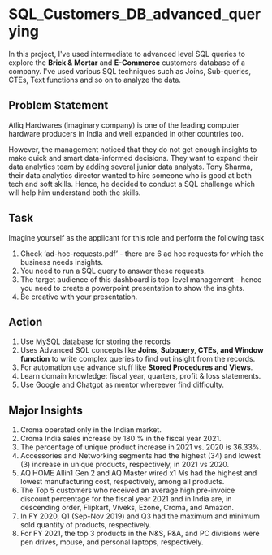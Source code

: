 # SQL_Customers_DB_advanced_querying
In this project, I've used intermediate to advanced level SQL queries to explore the **Brick & Mortar** and **E-Commerce** customers database of a company. I've used various SQL techniques such as Joins, Sub-queries, CTEs, Text functions and so on to analyze the data.

## Problem Statement
Atliq Hardwares (imaginary company) is one of the leading computer hardware producers in India and well expanded in other countries too.

However, the management noticed that they do not get enough insights to make quick and smart data-informed decisions. They want to expand their data analytics team by adding several junior data analysts.
Tony Sharma, their data analytics director wanted to hire someone who is good at both tech and soft skills. Hence, he decided to conduct a SQL challenge which will help him understand both the skills.

## Task
Imagine yourself as the applicant for this role and perform the following task
1. Check ‘ad-hoc-requests.pdf’ - there are 6 ad hoc requests for which the business needs insights.
2. You need to run a SQL query to answer these requests. 
3. The target audience of this dashboard is top-level management - hence you need to create a powerpoint presentation to show the insights.
4. Be creative with your presentation.

## Action
1. Use MySQL database for storing the records
2. Uses Advanced SQL concepts like **Joins, Subquery, CTEs, and Window function** to write complex queries to find out insight from the records.
3. For automation use advance stuff like **Stored Procedures and Views**.
4. Learn domain knowledge: fiscal year, quarters, profit & loss statements.
5. Use Google and Chatgpt as mentor whereever find difficulty.

## Major Insights
1. Croma operated only in the Indian market.
2. Croma India sales increase by 180 % in the fiscal year 2021.
3. The percentage of unique product increase in 2021 vs. 2020 is 36.33%.
4. Accessories and Networking segments had the highest (34) and lowest (3) increase in unique products, respectively, in 2021 vs 2020.
5. AQ HOME Allin1 Gen 2 and AQ Master wired x1 Ms had the highest and lowest manufacturing cost, respectively, among all products.
6. The Top 5 customers who received an average high pre-invoice discount percentage for the fiscal year 2021 and in India are, in descending order, Flipkart, Viveks, Ezone, Croma, and Amazon. 
7. In FY 2020, Q1 (Sep-Nov 2019) and Q3 had the maximum and minimum sold quantity of products, respectively.
8. For FY 2021, the top 3 products in the N&S, P&A, and PC divisions were pen drives, mouse, and personal laptops, respectively.
 
